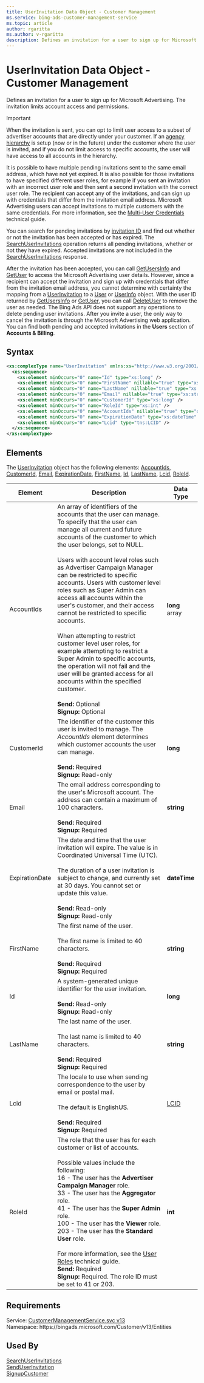 ```yaml
---
title: UserInvitation Data Object - Customer Management
ms.service: bing-ads-customer-management-service
ms.topic: article
author: rgaritta
ms.author: v-rgaritta
description: Defines an invitation for a user to sign up for Microsoft Advertising.
---
```

# UserInvitation Data Object - Customer Management
Defines an invitation for a user to sign up for Microsoft Advertising. The invitation limits account access and permissions. 

> [!IMPORTANT]
> When the invitation is sent, you can opt to limit user access to a subset of advertiser accounts that are directly under your customer. If an [agency hierarchy](../guides/account-hierarchy-permissions.md#agency-hierarchy) is setup (now or in the future) under the customer where the user is invited, and if you do not limit access to specific accounts, the user will have access to all accounts in the hierarchy. 

It is possible to have multiple pending invitations sent to the same email address, which have not yet expired. It is also possible for those invitations to have specified different user roles, for example if you sent an invitation with an incorrect user role and then sent a second invitation with the correct user role. The recipient can accept any of the invitations, and can sign up with credentials that differ from the invitation email address. Microsoft Advertising users can accept invitations to multiple customers with the same credentials. For more information, see the [Multi-User Credentials](../guides/account-hierarchy-permissions.md#multi-user-credentials) technical guide.

You can search for pending invitations by [invitation ID](senduserinvitation.md#userinvitationid) and find out whether or not the invitation has been accepted or has expired. The [SearchUserInvitations](searchuserinvitations.md) operation returns all pending invitations, whether or not they have expired. Accepted invitations are not included in the [SearchUserInvitations](searchuserinvitations.md) response.  

After the invitation has been accepted, you can call [GetUsersInfo](getusersinfo.md) and [GetUser](getuser.md) to access the Microsoft Advertising user details. However, since a recipient can accept the invitation and sign up with credentials that differ from the invitation email address, you cannot determine with certainty the mapping from a [UserInvitation](userinvitation.md) to a [User](user.md) or [UserInfo](userinfo.md) object. With the user ID returned by [GetUsersInfo](getusersinfo.md) or [GetUser](getuser.md), you can call [DeleteUser](deleteuser.md) to remove the user as needed. The Bing Ads API does not support any operations to delete pending user invitations. After you invite a user, the only way to cancel the invitation is through the Microsoft Advertising web application. You can find both pending and accepted invitations in the **Users** section of **Accounts & Billing**.  

## Syntax
```xml
<xs:complexType name="UserInvitation" xmlns:xs="http://www.w3.org/2001/XMLSchema">
  <xs:sequence>
    <xs:element minOccurs="0" name="Id" type="xs:long" />
    <xs:element minOccurs="0" name="FirstName" nillable="true" type="xs:string" />
    <xs:element minOccurs="0" name="LastName" nillable="true" type="xs:string" />
    <xs:element minOccurs="0" name="Email" nillable="true" type="xs:string" />
    <xs:element minOccurs="0" name="CustomerId" type="xs:long" />
    <xs:element minOccurs="0" name="RoleId" type="xs:int" />
    <xs:element minOccurs="0" name="AccountIds" nillable="true" type="q5:ArrayOflong" xmlns:q5="http://schemas.microsoft.com/2003/10/Serialization/Arrays" />
    <xs:element minOccurs="0" name="ExpirationDate" type="xs:dateTime" />
    <xs:element minOccurs="0" name="Lcid" type="tns:LCID" />
  </xs:sequence>
</xs:complexType>
```

## <a name="elements"></a>Elements

The [UserInvitation](userinvitation.md) object has the following elements: [AccountIds](#accountids), [CustomerId](#customerid), [Email](#email), [ExpirationDate](#expirationdate), [FirstName](#firstname), [Id](#id), [LastName](#lastname), [Lcid](#lcid), [RoleId](#roleid).

|Element|Description|Data Type|
|-----------|---------------|-------------|
|<a name="accountids"></a>AccountIds|An array of identifiers of the accounts that the user can manage. To specify that the user can manage all current and future accounts of the customer to which the user belongs, set to NULL.<br/><br/>Users with account level roles such as Advertiser Campaign Manager can be restricted to specific accounts. Users with customer level roles such as Super Admin can access all accounts within the user's customer, and their access cannot be restricted to specific accounts.<br/><br/>When attempting to restrict customer level user roles, for example attempting to restrict a Super Admin to specific accounts, the operation will not fail and the user will be granted access for all accounts within the specified customer.<br/><br/>**Send:** Optional<br/>**Signup:** Optional|**long** array|
|<a name="customerid"></a>CustomerId|The identifier of the customer this user is invited to manage. The *AccountIds* element determines which customer accounts the user can manage.<br/><br/>**Send:** Required<br/>**Signup:** Read-only|**long**|
|<a name="email"></a>Email|The email address corresponding to the user's Microsoft account. The address can contain a maximum of 100 characters.<br/><br/>**Send:** Required<br/>**Signup:** Required|**string**|
|<a name="expirationdate"></a>ExpirationDate|The date and time that the user invitation will expire. The value is in Coordinated Universal Time (UTC).<br/><br/>The duration of a user invitation is subject to change, and currently set at 30 days. You cannot set or update this value.<br/><br/>**Send:** Read-only<br/>**Signup:** Read-only|**dateTime**|
|<a name="firstname"></a>FirstName|The first name of the user.<br/><br/>The first name is limited to 40 characters.<br/><br/>**Send:** Required<br/>**Signup:** Required|**string**|
|<a name="id"></a>Id|A system-generated unique identifier for the user invitation.<br/><br/>**Send:** Read-only<br/>**Signup:** Read-only|**long**|
|<a name="lastname"></a>LastName|The last name of the user.<br/><br/>The last name is limited to 40 characters.<br/><br/>**Send:** Required<br/>**Signup:** Required|**string**|
|<a name="lcid"></a>Lcid|The locale to use when sending correspondence to the user by email or postal mail.<br/><br/>The default is EnglishUS.<br/><br/>**Send:** Required<br/>**Signup:** Required|[LCID](lcid.md)|
|<a name="roleid"></a>RoleId|The role that the user has for each customer or list of accounts.<br/><br/>Possible values include the following:<br/>16 - The user has the **Advertiser Campaign Manager** role.<br/>33 - The user has the **Aggregator** role.<br/>41 - The user has the **Super Admin** role.<br/>100 - The user has the **Viewer** role.<br/>203 - The user has the **Standard User** role.<br/><br/>For more information, see the [User Roles](../guides/account-hierarchy-permissions.md#user-roles) technical guide.<br/>**Send:** Required<br/>**Signup:** Required. The role ID must be set to 41 or 203.|**int**|

## Requirements
Service: [CustomerManagementService.svc v13](https://clientcenter.api.bingads.microsoft.com/Api/CustomerManagement/v13/CustomerManagementService.svc)  
Namespace: https\://bingads.microsoft.com/Customer/v13/Entities  

## Used By
[SearchUserInvitations](searchuserinvitations.md)  
[SendUserInvitation](senduserinvitation.md)  
[SignupCustomer](signupcustomer.md)  
